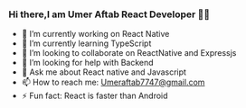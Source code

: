 ### Hi there,I am Umer Aftab React Developer 👋😄 



- 🔭 I’m currently working on React Native
- 🌱 I’m currently learning TypeScript
- 👯 I’m looking to collaborate on ReactNative and Expressjs
- 🤔 I’m looking for help with Backend
- 💬 Ask me about React native and Javascript
- 📫 How to reach me: Umeraftab7747@gmail.com
- ⚡ Fun fact: React is faster than Android

